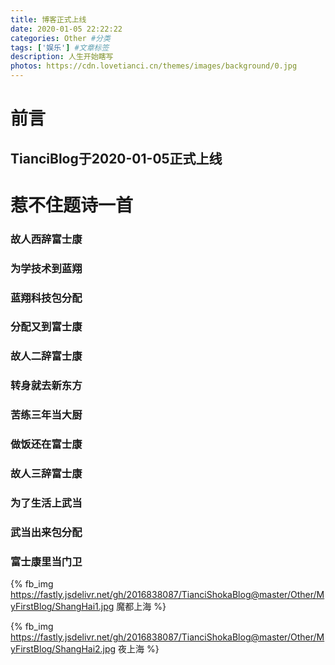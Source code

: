 ```yaml
---
title: 博客正式上线
date: 2020-01-05 22:22:22
categories: Other #分类
tags: ['娱乐'] #文章标签
description: 人生开始瞎写
photos: https://cdn.lovetianci.cn/themes/images/background/0.jpg
---
```

# 前言

## TianciBlog于2020-01-05正式上线
<!--more-->
# 惹不住题诗一首
### 故人西辞富士康
### 为学技术到蓝翔
### 蓝翔科技包分配
### 分配又到富士康
### 故人二辞富士康
### 转身就去新东方
### 苦练三年当大厨
### 做饭还在富士康
### 故人三辞富士康
### 为了生活上武当
### 武当出来包分配
### 富士康里当门卫

{% fb_img https://fastly.jsdelivr.net/gh/2016838087/TianciShokaBlog@master/Other/MyFirstBlog/ShangHai1.jpg 魔都上海 %}

{% fb_img https://fastly.jsdelivr.net/gh/2016838087/TianciShokaBlog@master/Other/MyFirstBlog/ShangHai2.jpg 夜上海 %}


<!-- ### 可添加哔哩哔哩视频地址
### 标题{% fb_img https://fastly.jsdelivr.net/gh/2016838087/Artitalk-emoji@master/daku.png 哭了 %}
{% bili 43443146 %} -->